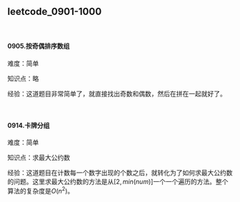 ## leetcode_0901-1000

<br/>

#### 0905.按奇偶排序数组

难度：简单

知识点：略

经验：这道题目非常简单了，就直接找出奇数和偶数，然后在拼在一起就好了。

<br/>

#### 0914.卡牌分组

难度：简单

知识点：求最大公约数

经验：这道题目在计数每一个数字出现的个数之后，就转化为了如何求最大公约数的问题。这里求最大公约数的方法是从$[2,min(num)]$一个一个遍历的方法。整个算法的复杂度是$O(n^2)$。





